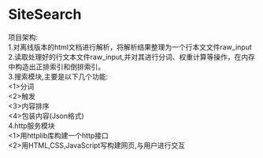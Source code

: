 # SiteSearch  
项目架构:  
1.对离线版本的html文档进行解析，将解析结果整理为一个行本文文件raw_input  
2.读取处理好的行文本文件raw_input,并对其进行分词、权重计算等操作，在内存中构造出正排索引和倒排索引。  
3.搜索模块,主要是以下几个功能:  
<1>分词  
<2>触发  
<3>内容排序  
<4>包装内容(Json格式)  
4.http服务模块  
<1>用httplib库构建一个http接口  
<2>用HTML,CSS,JavaScript写构建网页,与用户进行交互    


